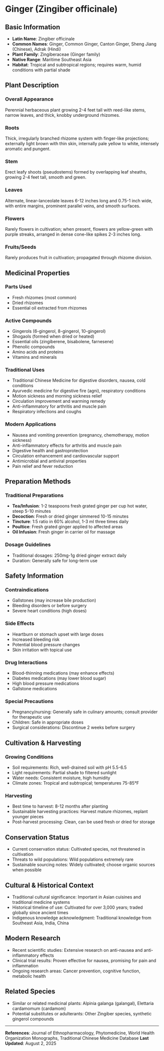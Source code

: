 # Ginger (Zingiber officinale)

## Basic Information
- **Latin Name**: Zingiber officinale
- **Common Names**: Ginger, Common Ginger, Canton Ginger, Sheng Jiang (Chinese), Adrak (Hindi)
- **Plant Family**: Zingiberaceae (Ginger family)
- **Native Range**: Maritime Southeast Asia
- **Habitat**: Tropical and subtropical regions; requires warm, humid conditions with partial shade

## Plant Description

### Overall Appearance
Perennial herbaceous plant growing 2-4 feet tall with reed-like stems, narrow leaves, and thick, knobby underground rhizomes.

### Roots
Thick, irregularly branched rhizome system with finger-like projections; externally light brown with thin skin, internally pale yellow to white, intensely aromatic and pungent.

### Stem
Erect leafy shoots (pseudostems) formed by overlapping leaf sheaths, growing 2-4 feet tall, smooth and green.

### Leaves
Alternate, linear-lanceolate leaves 6-12 inches long and 0.75-1 inch wide, with entire margins, prominent parallel veins, and smooth surfaces.

### Flowers
Rarely flowers in cultivation; when present, flowers are yellow-green with purple streaks, arranged in dense cone-like spikes 2-3 inches long.

### Fruits/Seeds
Rarely produces fruit in cultivation; propagated through rhizome division.

## Medicinal Properties

### Parts Used
- Fresh rhizomes (most common)
- Dried rhizomes
- Essential oil extracted from rhizomes

### Active Compounds
- Gingerols (6-gingerol, 8-gingerol, 10-gingerol)
- Shogaols (formed when dried or heated)
- Essential oils (zingiberene, bisabolene, farnesene)
- Phenolic compounds
- Amino acids and proteins
- Vitamins and minerals

### Traditional Uses
- Traditional Chinese Medicine for digestive disorders, nausea, cold conditions
- Ayurvedic medicine for digestive fire (agni), respiratory conditions
- Motion sickness and morning sickness relief
- Circulation improvement and warming remedy
- Anti-inflammatory for arthritis and muscle pain
- Respiratory infections and coughs

### Modern Applications
- Nausea and vomiting prevention (pregnancy, chemotherapy, motion sickness)
- Anti-inflammatory effects for arthritis and muscle pain
- Digestive health and gastroprotection
- Circulation enhancement and cardiovascular support
- Antimicrobial and antiviral properties
- Pain relief and fever reduction

## Preparation Methods

### Traditional Preparations
- **Tea/Infusion**: 1-2 teaspoons fresh grated ginger per cup hot water, steep 5-10 minutes
- **Decoction**: Fresh or dried ginger simmered 10-15 minutes
- **Tincture**: 1:5 ratio in 60% alcohol, 1-3 ml three times daily
- **Poultice**: Fresh grated ginger applied to affected areas
- **Oil Infusion**: Fresh ginger in carrier oil for massage

### Dosage Guidelines
- Traditional dosages: 250mg-1g dried ginger extract daily
- Duration: Generally safe for long-term use

## Safety Information

### Contraindications
- Gallstones (may increase bile production)
- Bleeding disorders or before surgery
- Severe heart conditions (high doses)

### Side Effects
- Heartburn or stomach upset with large doses
- Increased bleeding risk
- Potential blood pressure changes
- Skin irritation with topical use

### Drug Interactions
- Blood-thinning medications (may enhance effects)
- Diabetes medications (may lower blood sugar)
- High blood pressure medications
- Gallstone medications

### Special Precautions
- Pregnancy/nursing: Generally safe in culinary amounts; consult provider for therapeutic use
- Children: Safe in appropriate doses
- Surgical considerations: Discontinue 2 weeks before surgery

## Cultivation & Harvesting

### Growing Conditions
- Soil requirements: Rich, well-drained soil with pH 5.5-6.5
- Light requirements: Partial shade to filtered sunlight
- Water needs: Consistent moisture, high humidity
- Climate zones: Tropical and subtropical; temperatures 75-85°F

### Harvesting
- Best time to harvest: 8-12 months after planting
- Sustainable harvesting practices: Harvest mature rhizomes, replant younger pieces
- Post-harvest processing: Clean, can be used fresh or dried for storage

## Conservation Status
- Current conservation status: Cultivated species, not threatened in cultivation
- Threats to wild populations: Wild populations extremely rare
- Sustainable sourcing notes: Widely cultivated; choose organic sources when possible

## Cultural & Historical Context
- Traditional cultural significance: Important in Asian cuisines and traditional medicine systems
- Historical timeline of use: Cultivated for over 3,000 years; traded globally since ancient times
- Indigenous knowledge acknowledgment: Traditional knowledge from Southeast Asia, India, China

## Modern Research
- Recent scientific studies: Extensive research on anti-nausea and anti-inflammatory effects
- Clinical trial results: Proven effective for nausea, promising for pain and inflammation
- Ongoing research areas: Cancer prevention, cognitive function, metabolic health

## Related Species
- Similar or related medicinal plants: Alpinia galanga (galangal), Elettaria cardamomum (cardamom)
- Potential substitutes or adulterants: Other Zingiber species, synthetic gingerol compounds

---

**References**: Journal of Ethnopharmacology, Phytomedicine, World Health Organization Monographs, Traditional Chinese Medicine Database
**Last Updated**: August 2, 2025